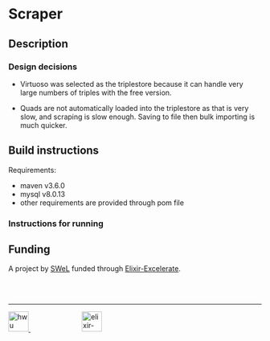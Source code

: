 # Scraper

## Description


### Design decisions

* Virtuoso was selected as the triplestore because it can handle very large numbers of triples with the free version.

* Quads are not automatically loaded into the triplestore as that is very slow, and scraping is slow enough. Saving to file then bulk importing is much quicker.


## Build instructions

Requirements:
* maven v3.6.0
* mysql v8.0.13
* other requirements are provided through pom file

### Instructions for running




## Funding

A project by [SWeL](http://www.macs.hw.ac.uk/SWeL/) funded through [Elixir-Excelerate](https://elixir-europe.org/about-us/how-funded/eu-projects/excelerate). 

<br />
<br />

***

<a href="https://www.hw.ac.uk"><img src="https://www.hw.ac.uk/dist/assets/images/logo@2x.webp" alt="hwu logo" height="40" /> </a> <span>&nbsp;&nbsp;&nbsp;&nbsp;&nbsp;&nbsp;&nbsp;&nbsp;&nbsp;&nbsp;&nbsp;&nbsp;&nbsp;&nbsp;&nbsp;&nbsp;&nbsp;&nbsp;&nbsp;&nbsp;&nbsp;&nbsp;&nbsp;&nbsp;&nbsp;</span> <a href="https://elixir-europe.org/about-us/how-funded/eu-projects/excelerate"><img src="https://www.elixir-europe.org/sites/default/files/images/excelerate_whitebackground.png" alt="elixir-excelerate logo" height="40"/></a>

